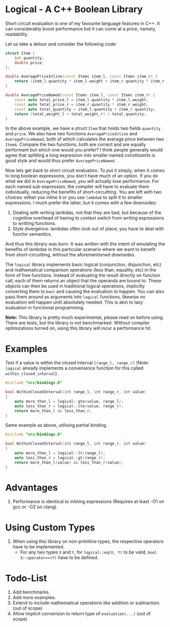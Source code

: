 # Logical - A C++ Boolean Library
Short circuit evaluation is one of my favourite language features in C++. It can considerably boost performance but it can come at a price, namely, readability. 

Let us take a detour and consider the following code:
```C++
struct Item { 
    int quantity;
    double price;
};

double AveragePriceInline(const Item& item_l, const Item& item_r) {
    return (item_l.quantity * item_l.weight + item_r.quantity * item_r.weight) / (item_l.quantity + item_r.quantity);
}

double AveragePriceNamed(const Item& item_l, const Item& item_r) {
    const auto total_price_l = item_l.quantity * item_l.weight;
    const auto total_price_r = item_r.quantity * item_r.weight;
    const auto total_quantity = item_l.quantity + item_r.quantity;
    return (total_weight_l + total_weight_r) / total_quantity;
}
```
In the above example, we have a struct `Item` that holds two fields `quantity` and `price`. We also have two functions `AveragePriceInline` and `AveragePriceNamed`, both of which calculates the average price between two `Item`s. Compare the two functions, both are correct and are equally performant but which one would you prefer? I think people generally would agree that splitting a long expression into smaller named constituents is good style and would thus prefer `AveragePriceNamed`. 

Now lets get back to short circuit evaluation. To put it simply, when it comes to long boolean expressions, you don't have much of an option. If you do what we did in `AveragePriceNamed`, you will actually lose performance. For each named sub-expression, the compiler will have to evaluate them individually, reducing the benefits of short-circuitting. You are left with two choices: either you inline it or you use `lambda`s to split it to smaller expressions. I much prefer the latter, but it comes with a few downsides:

1. Dealing with writing lambdas, not that they are bad, but because of the cognitive overhead of having to context switch from writing expressions to writting functions.
2. Style divergence: lambdas often look out of place; you have to deal with functor semantics.

And thus this library was born. It was written with the intent of emulating the benefits of lambdas in this particular scenario where we want to benefit from short-circuitting, without the aforementioned downsides. 

The `logical` library implements basic logical (conjunction, disjunction, etc) and mathematical comparison operations (less than, equality, etc) in the form of free functions. Instead of evaluating the result directly on function call, each of them returns an object that the operands are bound to. These objects can then be used in traditional logical operations, implicitly converting them to `bool` and causing the evaluation to happen. You can also pass them around as arguments into `logical` functions, likewise no evaluation will happen until absolutely needed. This is akin to lazy evaluation in functional programming.

**Note:** This library is pretty much experimental, please read on before using. There are tests, but the library is not benchmarked. Without compiler optimizations turned on, using this library will incur a performance hit.

# Examples
Test if a value is within the closed interval `[range_l, range_r]` (Note: `logical` already implements a convenience function for this called `within_closed_interval`).
```C++
#include "src/bindings.h"

bool WithinClosedInterval(int range_l, int range_r, int value)
{
    auto more_than_l = logical::gte(value, range_l);
    auto less_than_r = logical::lte(value, range_r);
    return more_than_l && less_than_r;
}
```

Same example as above, utilising partial binding.
```C++
#include "src/bindings.h"

bool WithinClosedInterval(int range_l, int range_r, int value)
{
    auto more_than_l = logical::lt(range_l);
    auto less_than_r = logical::gt(range_r);
    return more_than_l(value) && less_than_r(value);
}
```

# Advantages
1. Performance is identical to inlining expressions (Requires at least -O1 on gcc or -O2 on clang)

# Using Custom Types
1. When using this library on non-primitive types, the respective operators have to be implemented.
    * For any two types `X` and `Y`, for `logical::eq(X, Y)` to be valid, `bool X::operator==(Y)` have to be defined.

# Todo-List
1. Add benchmarks.
2. Add more examples.
3. Extend to include mathematical operations like addition or subtraction. (out of scope)
4. Allow implicit conversion to return type of `evaluation(...)` (out of scope)